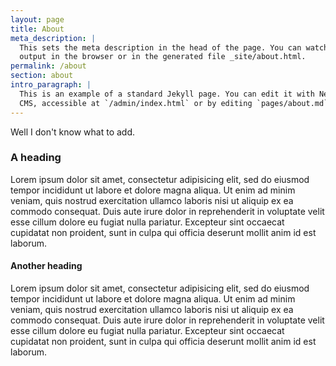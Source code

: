 ```yaml
---
layout: page
title: About
meta_description: |
  This sets the meta description in the head of the page. You can watch the 
  output in the browser or in the generated file _site/about.html.
permalink: /about
section: about
intro_paragraph: |
  This is an example of a standard Jekyll page. You can edit it with Netlify
  CMS, accessible at `/admin/index.html` or by editing `pages/about.md` in a text editor.
---
```

Well I don't know what to add. 

### A heading

Lorem ipsum dolor sit amet, consectetur adipisicing elit, sed do eiusmod tempor incididunt ut labore et dolore magna aliqua. Ut enim ad minim veniam, quis nostrud exercitation ullamco laboris nisi ut aliquip ex ea commodo consequat. Duis aute irure dolor in reprehenderit in voluptate velit esse cillum dolore eu fugiat nulla pariatur. Excepteur sint occaecat cupidatat non proident, sunt in culpa qui officia deserunt mollit anim id est laborum.

#### Another heading

Lorem ipsum dolor sit amet, consectetur adipisicing elit, sed do eiusmod tempor incididunt ut labore et dolore magna aliqua. Ut enim ad minim veniam, quis nostrud exercitation ullamco laboris nisi ut aliquip ex ea commodo consequat. Duis aute irure dolor in reprehenderit in voluptate velit esse cillum dolore eu fugiat nulla pariatur. Excepteur sint occaecat cupidatat non proident, sunt in culpa qui officia deserunt mollit anim id est laborum.
